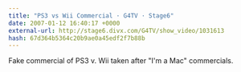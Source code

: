```yaml
---
title: "PS3 vs Wii Commercial · G4TV · Stage6"
date: 2007-01-12 16:40:17 +0000
external-url: http://stage6.divx.com/G4TV/show_video/1031613
hash: 67d364b5364c20b9ae0a45edf2f7b88b
---
```


Fake commercial of PS3 v. Wii taken after "I'm a Mac" commercials.

